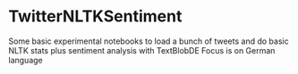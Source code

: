 # TwitterNLTKSentiment
Some basic experimental notebooks to load a bunch of tweets and do basic NLTK stats plus sentiment analysis with TextBlobDE
Focus is on German language
